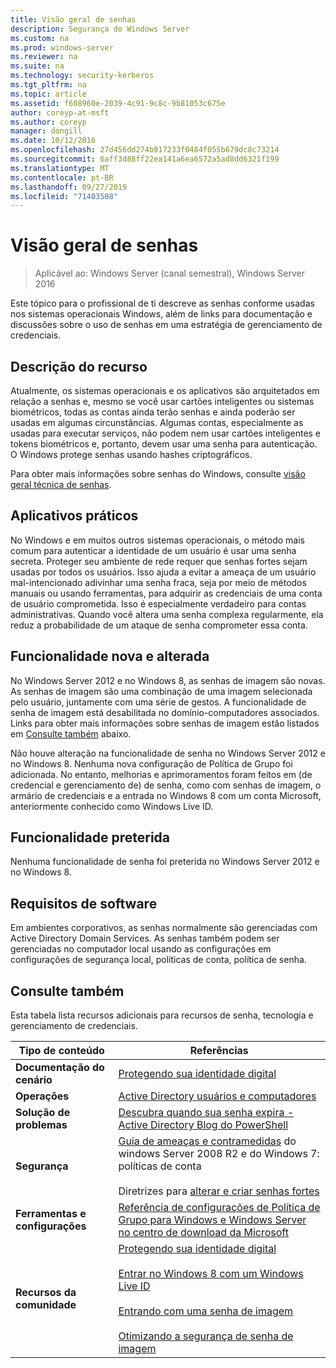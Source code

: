 ```yaml
---
title: Visão geral de senhas
description: Segurança do Windows Server
ms.custom: na
ms.prod: windows-server
ms.reviewer: na
ms.suite: na
ms.technology: security-kerberos
ms.tgt_pltfrm: na
ms.topic: article
ms.assetid: f608960e-2039-4c91-9c8c-9b81053c675e
author: coreyp-at-msft
ms.author: coreyp
manager: dongill
ms.date: 10/12/2016
ms.openlocfilehash: 27d456dd274b917233f0484f055b679dc8c73214
ms.sourcegitcommit: 6aff3d88ff22ea141a6ea6572a5ad8dd6321f199
ms.translationtype: MT
ms.contentlocale: pt-BR
ms.lasthandoff: 09/27/2019
ms.locfileid: "71403508"
---
```

# <a name="passwords-overview"></a>Visão geral de senhas

>Aplicável ao: Windows Server (canal semestral), Windows Server 2016

Este tópico para o profissional de ti descreve as senhas conforme usadas nos sistemas operacionais Windows, além de links para documentação e discussões sobre o uso de senhas em uma estratégia de gerenciamento de credenciais.

## <a name="BKMK_OVER"></a>Descrição do recurso
Atualmente, os sistemas operacionais e os aplicativos são arquitetados em relação a senhas e, mesmo se você usar cartões inteligentes ou sistemas biométricos, todas as contas ainda terão senhas e ainda poderão ser usadas em algumas circunstâncias. Algumas contas, especialmente as usadas para executar serviços, não podem nem usar cartões inteligentes e tokens biométricos e, portanto, devem usar uma senha para autenticação. O Windows protege senhas usando hashes criptográficos.

Para obter mais informações sobre senhas do Windows, consulte [visão geral técnica de senhas](https://technet.microsoft.com/library/hh994558(WS.10).aspx).

## <a name="BKMK_APP"></a>Aplicativos práticos
No Windows e em muitos outros sistemas operacionais, o método mais comum para autenticar a identidade de um usuário é usar uma senha secreta. Proteger seu ambiente de rede requer que senhas fortes sejam usadas por todos os usuários. Isso ajuda a evitar a ameaça de um usuário mal-intencionado adivinhar uma senha fraca, seja por meio de métodos manuais ou usando ferramentas, para adquirir as credenciais de uma conta de usuário comprometida. Isso é especialmente verdadeiro para contas administrativas. Quando você altera uma senha complexa regularmente, ela reduz a probabilidade de um ataque de senha comprometer essa conta.

## <a name="BKMK_NEW"></a>Funcionalidade nova e alterada
No Windows Server 2012 e no Windows 8, as senhas de imagem são novas. As senhas de imagem são uma combinação de uma imagem selecionada pelo usuário, juntamente com uma série de gestos. A funcionalidade de senha de imagem está desabilitada no domínio\-computadores associados. Links para obter mais informações sobre senhas de imagem estão listados em [Consulte também](#BKMK_LINKS) abaixo.

Não houve alteração na funcionalidade de senha no Windows Server 2012 e no Windows 8. Nenhuma nova configuração de Política de Grupo foi adicionada. No entanto, melhorias e aprimoramentos foram feitos em \(de credencial e gerenciamento de\) de senha, como com senhas de imagem, o armário de credenciais e a entrada no Windows 8 com um conta Microsoft, anteriormente conhecido como Windows Live ID.

## <a name="BKMK_DEP"></a>Funcionalidade preterida
Nenhuma funcionalidade de senha foi preterida no Windows Server 2012 e no Windows 8.

## <a name="BKMK_SOFT"></a>Requisitos de software
Em ambientes corporativos, as senhas normalmente são gerenciadas com Active Directory Domain Services. As senhas também podem ser gerenciadas no computador local usando as configurações em configurações de segurança local, políticas de conta, política de senha.

## <a name="BKMK_LINKS"></a>Consulte também
Esta tabela lista recursos adicionais para recursos de senha, tecnologia e gerenciamento de credenciais.

|Tipo de conteúdo|Referências|
|--------|-------|
|**Documentação do cenário**|[Protegendo sua identidade digital](http://blogs.msdn.com/b/b8/archive/2011/12/14/protecting-your-digital-identity.aspx)|
|**Operações**|[Active Directory usuários e computadores](https://technet.microsoft.com/library/cc754217.aspx)|
|**Solução de problemas**|[Descubra quando sua senha expira \- Active Directory Blog do PowerShell](http://blogs.msdn.com/b/adpowershell/archive/2010/08/09/9970198.aspx)|
|**Segurança**| [Guia de ameaças e contramedidas](https://technet.microsoft.com/library/hh125920(v=ws.10).aspx) do windows Server 2008 R2 e do Windows 7: políticas de conta<br /><br />Diretrizes para [alterar e criar senhas fortes](https://www.microsoft.com/security/online-privacy/passwords-create.aspx)|
|**Ferramentas e configurações**|[Referência de configurações de Política de Grupo para Windows e Windows Server no centro de download da Microsoft](https://www.microsoft.com/download/en/details.aspx?amp;displaylang=en&displaylang=en&id=25250)|
|**Recursos da comunidade**|[Protegendo sua identidade digital](http://blogs.msdn.com/b/b8/archive/2011/12/14/protecting-your-digital-identity.aspx)<br /><br />[Entrar no Windows 8 com um Windows Live ID](http://blogs.msdn.com/b/b8/archive/2011/09/26/signing-in-to-windows-8-with-a-windows-live-id.aspx)<br /><br />[Entrando com uma senha de imagem](http://blogs.msdn.com/b/b8/archive/2011/12/16/signing-in-with-a-picture-password.aspx)<br /><br />[Otimizando a segurança de senha de imagem](http://blogs.msdn.com/b/b8/archive/2011/12/19/optimizing-picture-password-security.aspx)|


